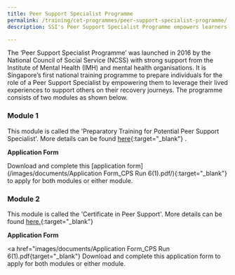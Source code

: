 ```yaml
---
title: Peer Support Specialist Programme
permalink: /training/cet-programmes/peer-support-specialist-programme/
description: SSI's Peer Support Specialist Programme empowers learners to leverage on their lived experiences to support their peers.

---
```

The ‘Peer Support Specialist Programme’ was launched in 2016 by the National Council of Social Service (NCSS) with strong support from the Institute of Mental Health (IMH) and mental health organisations. It is Singapore’s first national training programme to prepare individuals for the role of a Peer Support Specialist by empowering them to leverage their lived experiences to support others on their recovery journeys. The programme consists of two modules as shown below.

### Module 1

This module is called the 'Preparatory Training for Potential Peer Support Specialist'. More details can be found  [here]( https://ncss-ssi-staging.netlify.app/training/cet-programmes/preparatory-training-for-potential-peer-support-specialist/){:target="_blank"}   .

**Application Form** 

Download and complete this [application form] (/images/documents/Application Form_CPS Run 6(1).pdf/){:target="_blank"} to apply for both modules or either module.

### Module 2

This module is called the 'Certificate in Peer Support'. More details can be found  [here.](https://ncss-ssi-staging.netlify.app/training/cet-programmes/certificate-in-peer-support/){:target="_blank"}   

**Application Form**

<a href="images/documents/Application Form_CPS Run 6(1).pdf{target="_blank"} Download and complete this application form to apply for both modules or either module.
